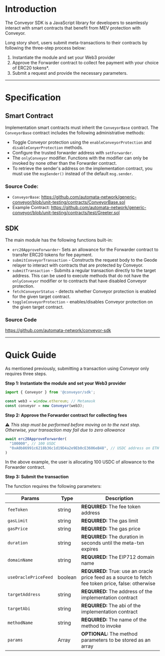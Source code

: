 # Introduction

The Conveyor SDK is a JavaScript library for developers to seamlessly interact with smart contracts that benefit from MEV protection with Conveyor. 

Long story short, users submit meta-transactions to their contracts by following the three-step process below:

1. Instantiate the module and set your Web3 provider
2. Approve the Forwarder contract to collect fee payment with your choice of ERC20 tokens*. 
3. Submit a request and provide the necessary parameters.

---

# Specification

## Smart Contract

Implementation smart contracts must inherit the `ConveyorBase` contract. The `ConveyorBase` contract includes the following administrative methods:
- Toggle Conveyor protection using the `enableConveyorProtection` and `disableConyerProtection` methods.
- Configure the trusted forwarder address with `setForwarder`.
- The `onlyConveyor` modifier. Functions with the modifier can only be invoked by none other than the Forwarder contract.
- To retrieve the sender's address on the implementation contract, you must use the `msgSender()` instead of the default `msg.sender`.

### Source Code:
- `ConveyorBase`: https://github.com/automata-network/generic-conveyor/blob/unit-testing/contracts/ConveyorBase.sol
- Example Contract: https://github.com/automata-network/generic-conveyor/blob/unit-testing/contracts/test/Greeter.sol

## SDK

The main module has the following functions built-in:
- `erc20ApproveForwarder`- Sets an allowance for the Forwarder contract to transfer ERC20 tokens for fee payment.
- `submitConveyorTransaction` - Constructs the request body to the Geode relayer to interact with contracts that are protected by Conveyor.
- `submitTransaction` - Submits a regular transaction directly to the target address. This can be used to execute methods that do not have the `onlyConveyor` modifier or to contracts that have disabled Conveyor protection.
- `fetchConveyorStatus` - detects whether Conveyor protection is enabled for the given target contract.
- `toggleConveyorProtection` - enables/disables Conveyor protection on the given target contract.

### Source Code
https://github.com/automata-network/conveyor-sdk

---

# Quick Guide

As mentioned previously, submitting a transaction using Conveyor only requires three steps.

**Step 1: Instantiate the module and set your Web3 provider**

```javascript
import { Conveyor } from '@conveyor/sdk';

const web3 = window.ethereum; // Metamask
const conveyor = new Conveyor(web3);
```

**Step 2: Approve the Forwarder contract for collecting fees**

:warning: *This step must be performed before moving on to the next step. Otherwise, your transaction may fail due to zero allowance*

```javascript
await erc20ApproveForwarder(
  "100000", // 100 USDC
  "0xA0b86991c6218b36c1d19D4a2e9Eb0cE3606eB48", // USDC address on ETH
)
```

In the above example, the user is allocating 100 USDC of allowance to the Forwarder contract. 

**Step 3: Submit the transaction**

The function requires the following parameters:

|Params|Type|Description|
|---|---|---|
| `feeToken` | string | **REQUIRED:**  The fee token address |
| `gasLimit` | string | **REQUIRED:**  The gas limit |
| `gasPrice` | string | **REQUIRED:**  The gas price |
| `duration` | string | **REQUIRED:**  The duration in seconds until the meta-txn expires |
| `domainName` | string | **REQUIRED:**  The EIP712 domain name |
| `useOraclePriceFeed` | boolean | **REQUIRED:** True: use an oracle price feed as a source to fetch fee token price, false: otherwise |
| `targetAddress` | string | **REQUIRED:**  The address of the implementation contract |
| `targetAbi` | string | **REQUIRED:**  The abi of the implementation contract |
| `methodName` | string | **REQUIRED:**  The name of the method to invoke |
| `params` | Array<any> | **OPTIONAL:**  The method parameters to be stored as an array |